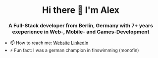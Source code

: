<h1 align="center">Hi there 👋 I'm Alex</h1>
<h3 align="center">A Full-Stack developer from Berlin, Germany with 7+ years exeperience in Web-, Mobile- and Games-Development</h3>

- 📫 How to reach me: [Website](https://www.alexander-hantke.com/) [LinkedIn](https://www.linkedin.com/in/alexander-hantke/?locale=en_US)
- ⚡ Fun fact: I was a german champion in finswimming (monofin)
